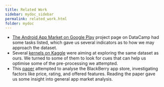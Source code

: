 ```yaml
---
title: Related Work
sidebar: mydoc_sidebar
permalink: related_work.html
folder: mydoc
---
```


 - [The Android App Market on Google Play](https://www.datacamp.com/projects/619) project page on DataCamp had some tasks listed, which gave us several indicators as to how we may approach the dataset.
 - Several [kernels on Kaggle](https://www.kaggle.com/lava18/google-play-store-apps/kernels) were aiming at exploring the same dataset as ours. We turned to some of them to look for cues that can help us optimise some of the pre-processing we attempted.
 - This [paper](https://www.sciencedirect.com/science/article/pii/S095058491730215X) attempted to analyse the BlackBerry app store, investigating factors like price, rating, and offered features. Reading the paper gave us some insight into general app market analysis.